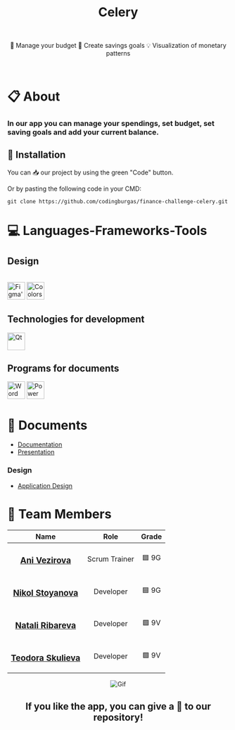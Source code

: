 <h1 align="center"><b>Celery</b></h1>
</br>

<div align="center">
    <p>🧩  Manage your budget  🧸  Create savings goals  💡  Visualization of monetary patterns</p>
</div>

</br>


# 📋 About

### In our app you can manage your spendings, set budget, set saving goals and add your current balance.

## 🔧 Installation
You can 📥 our project by using the green "Code" button.

Or by pasting the following code in your CMD:
```
git clone https://github.com/codingburgas/finance-challenge-celery.git
```

# 💻 Languages-Frameworks-Tools
## Design
<br>
<div align="left">
  <img width="40" height="40" src="https://cdn-icons-png.flaticon.com/256/5968/5968705.png" alt="Figma's logo">
  <img width="40" height="40" src="https://img.icons8.com/?size=100&id=111021&format=png&color=000000" alt="Coolors's logo">
</div>

## Technologies for development
<div align="left">
  <img width="40" height="40" src="https://img.icons8.com/?size=100&id=25647&format=png&color=000000" alt="Qt">
</div>

## Programs for documents
<div align="left">
  <img width="40" height="40" src="https://img.icons8.com/?size=100&id=117563&format=png&color=000000" alt="Word logo">
  <img width="40" height="40" src="https://img.icons8.com/?size=100&id=ifP93G7BXUhU&format=png&color=000000" alt="Power point logo">
</div>

# 📁 Documents
<ul>
    <li><a href="documentation/CELERY-documentation.docx">Documentation</a></li>
    <li><a href="documentation/CELERY-presentation.pptx">Presentation</a></li>
   </ul>

### Design
  - [Application Design](https://www.figma.com/design/4HhbAdTB36ypvytgdMtVam/Celery)


# 👥 Team Members

| Name | Role | Grade |
| :---:   | :---: | :---: |
|  <h3><a href = "https://github.com/AAVezirova22">Ani Vezirova</a></h3> | Scrum Trainer |🟦 9G |
| <h3><a href = "https://github.com/NSStoyanova22">Nikol Stoyanova</a></h3> | Developer |🟦 9G |
| <h3><a href = "https://github.com/niribareva22">Natali Ribareva</a></h3> |  Developer  |🟩 9V |
| <h3><a href = "https://github.com/TDSkulieva22">Teodora Skulieva</a></h3> | Developer  |🟩 9V |

<div align="center">
<img src="https://cdn.discordapp.com/attachments/1296447709355708457/1303051603120750736/celery.gif?ex=672a58df&is=6729075f&hm=84fc0f39da9f16e3b079897af746912488b6ab4f62f23377a6fb208649d79635&" alt="Gif">
</div>
<h2 align="center">
 If you like the app, you can give a 🌟 to our repository!
</h2>
